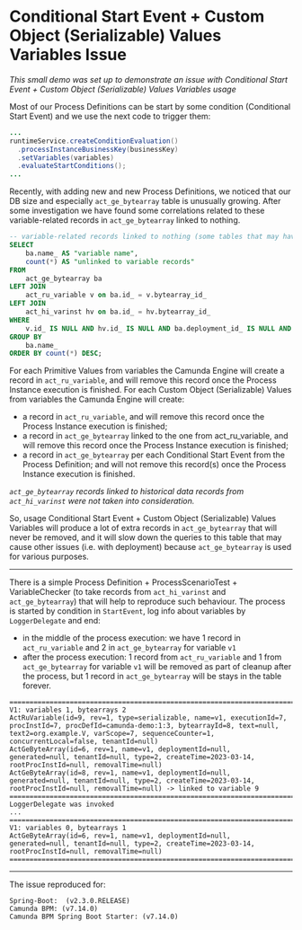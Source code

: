 # Conditional Start Event + Custom Object (Serializable) Values Variables Issue

_This small demo was set up to demonstrate an issue with Conditional Start Event + Custom Object (Serializable) Values Variables usage_

Most of our Process Definitions can be start by some condition (Conditional Start Event) and we use the next code to trigger them: 

```java
...
runtimeService.createConditionEvaluation()
  .processInstanceBusinessKey(businessKey)
  .setVariables(variables)
  .evaluateStartConditions();
...
```

Recently, with adding new and new Process Definitions, we noticed that our DB size and especially `act_ge_bytearray` table is unusually growing.
After some investigation we have found some correlations related to these variable-related records in `act_ge_bytearray` linked to nothing.

```sql
-- variable-related records linked to nothing (some tables that may have reference to act_ge_bytearray are omited because we don't use them)
SELECT
    ba.name_ AS "variable name",
    count(*) AS "unlinked to variable records"
FROM
    act_ge_bytearray ba
LEFT JOIN
    act_ru_variable v on ba.id_ = v.bytearray_id_
LEFT JOIN
    act_hi_varinst hv on ba.id_ = hv.bytearray_id_
WHERE
    v.id_ IS NULL AND hv.id_ IS NULL AND ba.deployment_id_ IS NULL AND ba.name_ != 'job.exceptionByteArray'
GROUP BY
    ba.name_
ORDER BY count(*) DESC;
```

For each Primitive Values from variables the Camunda Engine will create a record in `act_ru_variable`, and will remove this record once the Process Instance execution is finished.
For each Custom Object (Serializable) Values from variables the Camunda Engine will create:

- a record in `act_ru_variable`, and will remove this record once the Process Instance execution is finished;
- a record in `act_ge_bytearray` linked to the one from act_ru_variable, and will remove this record once the Process Instance execution is finished;
- a record in `act_ge_bytearray` per each Conditional Start Event from the Process Definition; and will not remove this record(s) once the Process Instance execution is finished.

_`act_ge_bytearray` records linked to historical data records from `act_hi_varinst` were not taken into consideration._

So, usage Conditional Start Event + Custom Object (Serializable) Values Variables will produce a lot of extra records in `act_ge_bytearray` that will never be removed, and it will slow down the queries to this table that may cause other issues (i.e. with deployment) because `act_ge_bytearray` is used for various purposes.

---

There is a simple Process Definition + ProcessScenarioTest + VariableChecker (to take records from `act_hi_varinst` and `act_ge_bytearray`) that will help to reproduce such behaviour. The process is started by condition in `StartEvent`, log info about variables by `LoggerDelegate` and end:
- in the middle of the process execution: we have 1 record in `act_ru_variable` and 2 in `act_ge_bytearray` for variable `v1`
- after the process execution: 1 record from `act_ru_variable` and 1 from `act_ge_bytearray` for variable `v1` will be removed as part of cleanup after the process, but 1 record in `act_ge_bytearray` will be stays in the table forever.

```
=========================================================================================
V1: variables 1, bytearrays 2
ActRuVariable(id=9, rev=1, type=serializable, name=v1, executionId=7, procInstId=7, procDefId=camunda-demo:1:3, bytearrayId=8, text=null, text2=org.example.V, varScope=7, sequenceCounter=1, concurrentLocal=false, tenantId=null)
ActGeByteArray(id=6, rev=1, name=v1, deploymentId=null, generated=null, tenantId=null, type=2, createTime=2023-03-14, rootProcInstId=null, removalTime=null)
ActGeByteArray(id=8, rev=1, name=v1, deploymentId=null, generated=null, tenantId=null, type=2, createTime=2023-03-14, rootProcInstId=null, removalTime=null) -> linked to variable 9
=========================================================================================
LoggerDelegate was invoked
...
=========================================================================================
V1: variables 0, bytearrays 1
ActGeByteArray(id=6, rev=1, name=v1, deploymentId=null, generated=null, tenantId=null, type=2, createTime=2023-03-14, rootProcInstId=null, removalTime=null)
=========================================================================================

```

---
The issue reproduced for:
```
Spring-Boot:  (v2.3.0.RELEASE)
Camunda BPM: (v7.14.0)
Camunda BPM Spring Boot Starter: (v7.14.0)
```